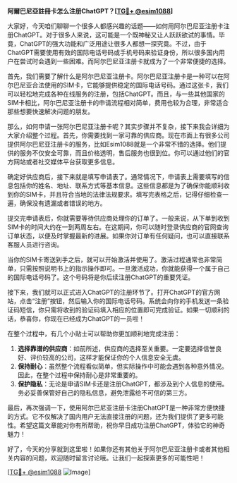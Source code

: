 **阿爾巴尼亞註冊卡怎么注册ChatGPT？[[TG💪+ @esim1088](https://t.me/s/esim1088)]**

大家好，今天咱们聊聊一个很多人都感兴趣的话题——如何用阿尔巴尼亚注册卡注册ChatGPT。对于很多人来说，这可能是一个既神秘又让人跃跃欲试的事情。毕竟，ChatGPT的强大功能和广泛用途让很多人都想一探究竟。不过，由于ChatGPT需要使用有效的国际电话号码或手机号码来验证身份，所以很多国内用户在尝试时会遇到一些困难。而阿尔巴尼亚注册卡就成为了一个非常便捷的选择。

首先，我们需要了解什么是阿尔巴尼亚注册卡。阿尔巴尼亚注册卡是一种可以在阿尔巴尼亚合法使用的SIM卡，它能够提供稳定的国际电话号码。通过这张卡，我们可以轻松地完成各种在线服务的注册，包括ChatGPT。而且，与一些其他国家的SIM卡相比，阿尔巴尼亚注册卡的申请流程相对简单，费用也较为合理，非常适合那些想要快速解决问题的朋友。

那么，如何申请一张阿尔巴尼亚注册卡呢？其实步骤并不复杂，接下来我会详细为大家介绍整个过程。首先，你需要找到一家可靠的供应商。现在市面上有很多公司提供阿尔巴尼亚注册卡的服务，比如Esim1088就是一个非常不错的选择。他们提供的服务不仅安全可靠，而且价格透明，售后服务也很到位。你可以通过他们的官方网站或者社交媒体平台获取更多信息。

确定好供应商后，接下来就是填写申请表了。通常情况下，申请表上需要填写的信息包括你的姓名、地址、联系方式等基本信息。这些信息都是为了确保你能顺利收到你的SIM卡，并且符合当地的法律法规要求。填写完表格之后，记得仔细检查一遍，确保没有遗漏或者错误的地方。

提交完申请表后，你就需要等待供应商处理你的订单了。一般来说，从下单到收到SIM卡的时间大约在一到两周左右。在这期间，你可以随时登录供应商的官网查询订单状态，以便及时掌握最新的进展。如果你对订单有任何疑问，也可以直接联系客服人员进行咨询。

当你的SIM卡寄送到手之后，就可以开始激活并使用了。激活过程通常也非常简单，只需按照说明书上的指示操作即可。一旦激活成功，你就能获得一个属于自己的国际电话号码了。这个号码将是你后续注册ChatGPT的重要凭证。

接下来，我们就可以正式进入ChatGPT的注册环节了。打开ChatGPT的官方网站，点击“注册”按钮，然后输入你的国际电话号码。系统会向你的手机发送一条验证码短信，你只需将收到的验证码填入相应的位置即可完成验证。如果一切顺利的话，恭喜你，你现在已经成为ChatGPT的一员啦！

在整个过程中，有几个小贴士可以帮助你更加顺利地完成注册：

1. **选择靠谱的供应商**：如前所述，供应商的选择至关重要。一定要选择信誉良好、评价较高的公司，这样才能保证你的个人信息安全无虞。
2. **保持耐心**：虽然整个流程看似简单，但实际操作中可能会遇到各种意外情况。因此，在整个过程中保持耐心是非常重要的。
3. **保护隐私**：无论是申请SIM卡还是注册ChatGPT，都涉及到个人信息的使用。务必妥善保管好自己的隐私信息，避免泄露给不可信的第三方。

最后，再次强调一下，使用阿尔巴尼亚注册卡注册ChatGPT是一种非常方便快捷的方式。它不仅解决了国内用户无法直接注册的问题，还为我们提供了更多可能性。希望这篇文章能对你有所帮助，祝你早日成功注册ChatGPT，体验它的神奇魅力！

好了，今天的分享就到这里啦！如果你还有其他关于阿尔巴尼亚注册卡或者其他相关内容的问题，欢迎随时留言讨论哦。让我们一起探索更多的可能性吧！

[[TG💪+ @esim1088](https://t.me/s/esim1088) ![Image](https://i.postimg.cc/4NQfJmqS/Snipaste-2025-05-13-00-14-12.png)]